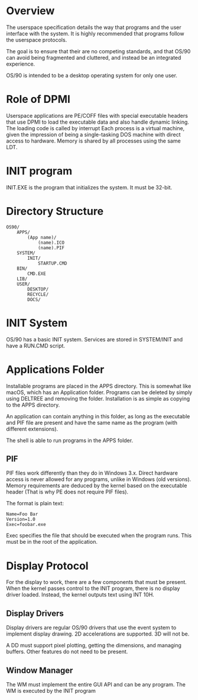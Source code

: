 # Overview

The userspace specification details the way that programs and the user interface with the system. It is highly recommended that programs follow the userspace protocols.

The goal is to ensure that their are no competing standards, and that OS/90 can avoid being fragmented and cluttered, and instead be an integrated experience.

OS/90 is intended to be a desktop operating system for only one user.

# Role of DPMI

Userspace applications are PE/COFF files with special executable headers that use DPMI to load the executable data and also handle dynamic linking. The loading code is called by interrupt Each process is a virtual machine, given the impression of being a single-tasking DOS machine with direct access to hardware. Memory is shared by all processes using the same LDT.

# INIT program

INIT.EXE is the program that initializes the system. It must be 32-bit.

# Directory Structure

```
OS90/
    APPS/
        (App name)/
            (name).ICO
            (name).PIF
    SYSTEM/
        INIT/
            STARTUP.CMD
    BIN/
        CMD.EXE
    LIB/
    USER/
        DESKTOP/
        RECYCLE/
        DOCS/
```

# INIT System

OS/90 has a basic INIT system. Services are stored in SYSTEM/INIT and have a RUN.CMD script.

# Applications Folder

Installable programs are placed in the APPS directory. This is somewhat like macOS, which has an Application folder. Programs can be deleted by simply using DELTREE and removing the folder. Installation is as simple as copying to the APPS directory.

An application can contain anything in this folder, as long as the executable and PIF file are present and have the same name as the program (with different extensions).

The shell is able to run programs in the APPS folder.

## PIF

PIF files work differently than they do in Windows 3.x. Direct hardware access is never allowed for any programs, unlike in Windows (old versions). Memory requirements are deduced by the kernel based on the executable header (That is why PE does not require PIF files).

The format is plain text:
```
Name=Foo Bar
Version=1.0
Exec=foobar.exe
```

Exec specifies the file that should be executed when the program runs. This must be in the root of the application.

# Display Protocol

For the display to work, there are a few components that must be present. When the kernel passes control to the INIT program, there is no display driver loaded. Instead, the kernel outputs text using INT 10H.

## Display Drivers

Display drivers are regular OS/90 drivers that use the event system to implement display drawing. 2D accelerations are supported. 3D will not be.

A DD must support pixel plotting, getting the dimensions, and managing buffers. Other features do not need to be present.

## Window Manager

The WM must implement the entire GUI API and can be any program. The WM is executed by the INIT program
